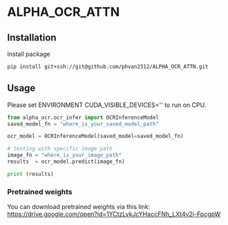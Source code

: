 # ALPHA_OCR_ATTN

## Installation
Install package
```bash
pip install git+ssh://git@github.com/phvan2312/ALPHA_OCR_ATTN.git
```

## Usage
Please set ENVIRONMENT CUDA_VISIBLE_DEVICES='' to run on CPU. 
```python
from alpha_ocr.ocr_infer import OCRInferenceModel
saved_model_fn = "where_is_your_saved_model_path"

ocr_model = OCRInferenceModel(saved_model=saved_model_fn)

# testing with specific image path
image_fn = "where_is_your_image_path"
results  = ocr_model.predict(image_fn)

print (results)

```

### Pretrained weights
You can download pretrained weights via this link: https://drive.google.com/open?id=1YCtzLvkJcYHaccFNh_LXt4v2i-FpcgpW
